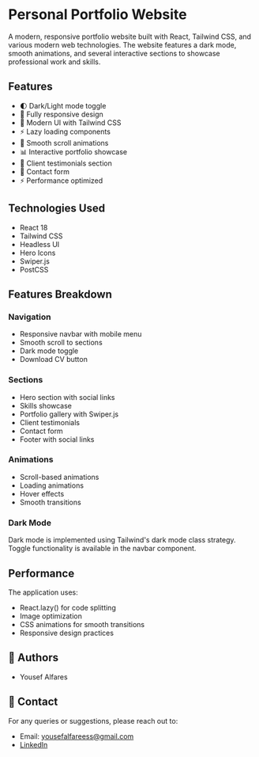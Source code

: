 # Personal Portfolio Website

A modern, responsive portfolio website built with React, Tailwind CSS, and various modern web technologies. The website features a dark mode, smooth animations, and several interactive sections to showcase professional work and skills.

## Features

- 🌓 Dark/Light mode toggle
- 📱 Fully responsive design
- 🎨 Modern UI with Tailwind CSS
- ⚡ Lazy loading components
- 🔄 Smooth scroll animations
- 📊 Interactive portfolio showcase
- 💬 Client testimonials section
- 📝 Contact form
- ⚡ Performance optimized

## Technologies Used

- React 18
- Tailwind CSS
- Headless UI
- Hero Icons
- Swiper.js
- PostCSS

## Features Breakdown

### Navigation

- Responsive navbar with mobile menu
- Smooth scroll to sections
- Dark mode toggle
- Download CV button

### Sections

- Hero section with social links
- Skills showcase
- Portfolio gallery with Swiper.js
- Client testimonials
- Contact form
- Footer with social links

### Animations

- Scroll-based animations
- Loading animations
- Hover effects
- Smooth transitions

### Dark Mode

Dark mode is implemented using Tailwind's dark mode class strategy. Toggle functionality is available in the navbar component.

## Performance

The application uses:

- React.lazy() for code splitting
- Image optimization
- CSS animations for smooth transitions
- Responsive design practices

## 👥 Authors

- Yousef Alfares

## 📧 Contact

For any queries or suggestions, please reach out to:

- Email: yousefalfareess@gmail.com
- [LinkedIn](https://www.linkedin.com/in/yousef-alfares/)
